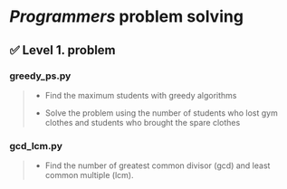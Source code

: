 # ***Programmers*** problem solving
## 	&#9989; Level 1. problem
### greedy_ps.py
> * Find the maximum students with greedy algorithms  
> 
> * Solve the problem using the number of students who lost gym clothes and students who brought the spare clothes

### gcd_lcm.py
> * Find the number of greatest common divisor (gcd) and least common multiple (lcm).